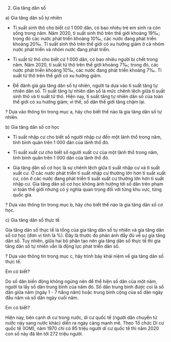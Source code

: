 2. Gia tăng dân số

a) Gia tăng dân số tự nhiên

- Tỉ suất sinh thô cho biết cứ 1 000 dân, có bao nhiêu trẻ em sinh ra còn sống trong năm. Năm 2020, tỉ suất sinh thô trên thế giới khoảng 19‰; trong đó các nước phát triển khoảng 10‰, các nước đang phát triển khoảng 20‰. Tỉ suất sinh thô trên thế giới có xu hướng giảm ở cả nhóm nước phát triển và nhóm nước đang phát triển.

- Tỉ suất tử thô cho biết cứ 1 000 dân, có bao nhiêu người bị chết trong năm. Năm 2020, tỉ suất tử thô trên thế giới khoảng 7‰; trong đó, các nước phát triển khoảng 10‰, các nước đang phát triển khoảng 7‰. Tỉ suất tử thô trên thế giới có xu hướng giảm.

- Để đánh giá gia tăng dân số tự nhiên, người ta dựa vào tỉ suất tăng tự nhiên dân số. Tỉ suất tăng tự nhiên dân số là mức chênh lệch giữa tỉ suất sinh thô và tỉ suất tử thô. Hiện nay, tỉ suất tăng tự nhiên dân số của toàn thế giới có xu hướng giảm; vì thế, số dân thế giới tăng chậm lại.

? Dựa vào thông tin trong mục a, hãy cho biết thế nào là gia tăng dân số tự nhiên.

b) Gia tăng dân số cơ học

- Tỉ suất nhập cư cho biết số người nhập cư đến một lãnh thổ trong năm, tính bình quân trên 1 000 dân của lãnh thổ đó.

- Tỉ suất xuất cư cho biết số người xuất cư của một lãnh thổ trong năm, tính bình quân trên 1 000 dân của lãnh thổ đó.

- Gia tăng dân số cơ học là sự chênh lệch giữa tỉ suất nhập cư và tỉ suất xuất cư. Ở các nước phát triển tỉ suất nhập cư thường lớn hơn tỉ suất xuất cư, còn ở các nước đang phát triển tỉ suất xuất cư thường lớn hơn tỉ suất nhập cư. Gia tăng dân số cơ học không ảnh hưởng tới số dân trên phạm vi toàn thế giới nhưng có ý nghĩa quan trọng đối với từng khu vực, từng quốc gia.

? Dựa vào thông tin trong mục b, hãy cho biết thế nào là gia tăng dân số cơ học.

c) Gia tăng dân số thực tế

Gia tăng dân số thực tế là tổng của gia tăng dân số tự nhiên và gia tăng dân số cơ học (đơn vị tính là %). Đây là thước đo phản ánh đầy đủ về sự gia tăng dân số. Tuy nhiên, giữa hai bộ phận tạo nên gia tăng dân số thực tế thì gia tăng dân số tự nhiên vẫn là động lực phát triển dân số.

? Dựa vào thông tin trong mục c, hãy trình bày khái niệm về gia tăng dân số thực tế.

Em có biết?

Do số dân biến động không ngừng nên để thể hiện số dân của một năm, người ta lấy số dân trung bình của năm đó. Số dân trung bình được coi là số dân giữa năm (ngày 1 - 7 hằng năm) hoặc trung bình cộng của số dân ngày đầu năm và số dân ngày cuối năm.

Em có biết?

Hiện nay, bên cạnh di cư trong nước, di cư quốc tế (người dân chuyển từ nước này sang nước khác) diễn ra ngày càng mạnh mẽ. Theo Tổ chức Di cư quốc tế (IOM), năm 1970 chỉ có 85 triệu người di cư quốc tế thì năm 2020 con số này đã lên tới 272 triệu người.